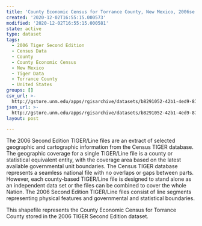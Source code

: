 ```yaml
---
title: 'County Economic Census for Torrance County, New Mexico, 2006se TIGER'
created: '2020-12-02T16:55:15.000573'
modified: '2020-12-02T16:55:15.000581'
state: active
type: dataset
tags:
  - 2006 Tiger Second Edition
  - Census Data
  - County
  - County Economic Census
  - New Mexico
  - Tiger Data
  - Torrance County
  - United States
groups: []
csv_url: >-
  http://gstore.unm.edu/apps/rgisarchive/datasets/b8291052-42b1-4ed9-8717-f8539804858c/tgr2006se_torr_ctyec.derived.csv
json_url: >-
  http://gstore.unm.edu/apps/rgisarchive/datasets/b8291052-42b1-4ed9-8717-f8539804858c/tgr2006se_torr_ctyec.derived.json
layout: post

---
```

The 2006 Second Edition TIGER/Line files are an extract of selected geographic and cartographic information from the Census TIGER database.  The geographic coverage for a single TIGER/Line file is a county or statistical equivalent entity, with the coverage area based on the latest available governmental unit boundaries. The Census TIGER database represents a seamless national file with no overlaps or gaps between parts.  However, each county-based TIGER/Line file is designed to stand alone as an independent data set or the files can be combined to cover the whole Nation.  The 2006 Second Edition  TIGER/Line files consist of line segments representing physical features and governmental and statistical boundaries.  

This shapefile represents the County Economic Census for Torrance County stored in the 2006 TIGER Second Edition dataset.
